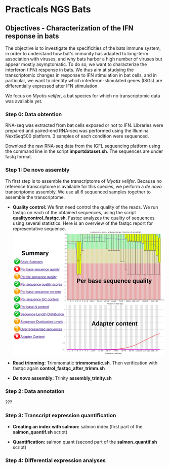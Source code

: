 # Practicals NGS Bats 
## Objectives - Characterization of the IFN response in bats
The objective is to investigate the specificities of the bats immune system, in order to understand how bat's immunity has adapted to long-term association with viruses, and why bats harbor a high number of viruses but appear mostly asymptomatic. 
To do so, we want to characterize the interferon (IFN) response in bats. We thus aim at studying the transcriptomic changes in response to IFN stimulation in bat cells, and in particular, we want to identify which interferon-stimulated genes (ISGs) are differentially expressed after IFN stimulation. 

We focus on *Myotis velifer*, a bat species for which no transcriptomic data was available yet.  

### Step 0: Data obtention
RNA-seq was extracted from bat cells exposed or not to IFN. 
Libraries were prepared and paired-end RNA-seq was performed using the Illumina NextSeq500 platform. 3 samples of each condition were sequenced.

Download the raw RNA-seq data from the IGFL sequencing platform using the command line in the script **importdataset.sh**. The sequences are under fastq format. 

### Step 1: De novo assembly 
Th first step is to assemble the transcriptome of *Myotis velifer*. Because no reference transcriptome is available for this species, we perform a *de novo* transcriptome assembly. We use all 6 sequenced samples together to assemble the transcriptome. 

- **Quality control:** We first need control the quality of the reads. We run fastqc on each of the obtained sequences, using the script **qualitycontrol_fastqc.sh**. Fastqc analyzes the quality of sequences using several statistics. Here is an overview of the fastqc report for representative sequence. 
![fastqc report](/imagesreadme/report_fastqc.png)


-  **Read trimming:** Trimmomatic **trimmomatic.sh**. Then verification with fastqc again **control_fastqc_after_trimm.sh**


- **_De novo_ assembly:** Trinity **assembly_trinity.sh**

### Step 2: Data annotation
???

### Step 3: Transcript expression quantification

- **Creating an index with salmon:** salmon index (first part of the **salmon_quantif.sh** script)

- **Quantification:** salmon quant (second part of the **salmon_quantif.sh** script)

### Step 4: Differential expression analyses
